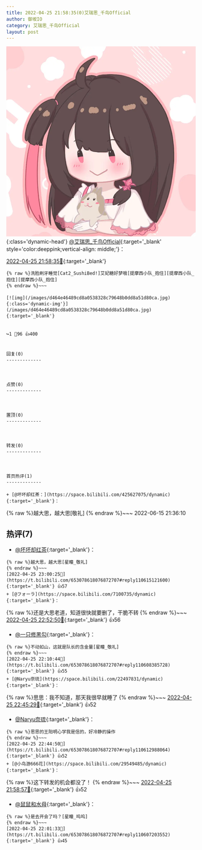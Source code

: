 ```yaml
---
title: 2022-04-25 21:58:35(0)艾瑞思_千鸟Official
author: 御坂IO
category: 艾瑞思_千鸟Official
layout: post
---
```


![img](/images/7e08840c56f251de28bdf766b647bd5fe9a5d50a.jpg){:class='dynamic-head'}
[@艾瑞思_千鸟Official](https://space.bilibili.com/1090010845/dynamic){:target='_blank' style='color:deeppink;vertical-align: middle;'}：

[2022-04-25 21:58:35🔗](https://t.bilibili.com/653078618076872707){:target='_blank'}

~~~
{% raw %}洗脸刷牙睡觉[Cat2_SushiBed!]艾妃糖好梦哦[提摩西小队_抱住][提摩西小队_抱住][提摩西小队_抱住]
{% endraw %}~~~

[![img](/images/d464e46489cd8a0538328c79648b0dd8a51d80ca.jpg){:class='dynamic-img'}](/images/d464e46489cd8a0538328c79648b0dd8a51d80ca.jpg){:target='_blank'}


↪️1 💬96 👍400


回复(0)
-------------



点赞(0)
-------------



置顶(0)
-------------



转发(0)
-------------



首页热评(1)
-------------

+ [@坏坏却红茶：](https://space.bilibili.com/425627075/dynamic){:target='_blank'}：
~~~
{% raw %}越大思，越大思[敬礼]
{% endraw %}~~~
2022-06-15 21:36:10


热评(7)
-------------

+ [@坏坏却红茶](https://space.bilibili.com/425627075/dynamic){:target='_blank'}：
~~~
{% raw %}越大思，越大思[星瞳_敬礼]
{% endraw %}~~~
[2022-04-25 23:00:25🔗](https://t.bilibili.com/653078618076872707#reply110615121600){:target='_blank'} 👍57
+ [@フォーラ](https://space.bilibili.com/7100735/dynamic){:target='_blank'}：
~~~
{% raw %}还是大思老道，知道很快就要删了，干脆不转
{% endraw %}~~~
[2022-04-25 22:52:50🔗](https://t.bilibili.com/653078618076872707#reply110614050400){:target='_blank'} 👍56
+ [@一只修黑勾](https://space.bilibili.com/157067571/dynamic){:target='_blank'}：
~~~
{% raw %}不动如山，这就是队长的含金量[星瞳_敬礼]
{% endraw %}~~~
[2022-04-25 22:10:44🔗](https://t.bilibili.com/653078618076872707#reply110608385728){:target='_blank'} 👍55
+ [@Naryu奈琉](https://space.bilibili.com/22497831/dynamic){:target='_blank'}：
~~~
{% raw %}思思：我不知道，那天我很早就睡了
{% endraw %}~~~
[2022-04-25 22:45:29🔗](https://t.bilibili.com/653078618076872707#reply110613016864){:target='_blank'} 👍52
+ [@Naryu奈琉](https://space.bilibili.com/22497831/dynamic){:target='_blank'}：
~~~
{% raw %}思思的王阳明心学我是信的，好冷静的操作
{% endraw %}~~~
[2022-04-25 22:44:50🔗](https://t.bilibili.com/653078618076872707#reply110612988064){:target='_blank'} 👍52
+ [@小鸟游666花](https://space.bilibili.com/29549485/dynamic){:target='_blank'}：
~~~
{% raw %}这下转发的机会都没了！
{% endraw %}~~~
[2022-04-25 21:58:57🔗](https://t.bilibili.com/653078618076872707#reply110606775264){:target='_blank'} 👍52
+ [@鼠鼠和水母](https://space.bilibili.com/188580723/dynamic){:target='_blank'}：
~~~
{% raw %}是去开会了吗？[星瞳_呜呜]
{% endraw %}~~~
[2022-04-25 22:01:33🔗](https://t.bilibili.com/653078618076872707#reply110607203552){:target='_blank'} 👍45


